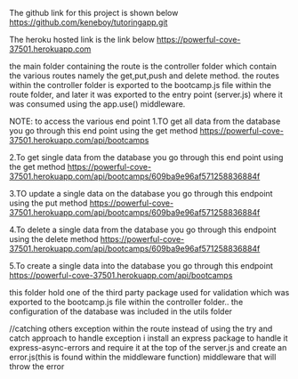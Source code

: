 The github link for this project is shown below
https://github.com/keneboy/tutoringapp.git

The heroku hosted link is the link below
https://powerful-cove-37501.herokuapp.com

 <!-- 
 The Heroku link will be provided  -->

 <!-- THE ROUTES DOCUMENTATION -->

the main folder containing the route is the controller folder
which contain the various routes namely the get,put,push and delete method.
the routes within the controller folder is exported to the bootcamp.js file within the route folder,
and later it was exported to the entry point (server.js) where it was consumed using the app.use() middleware.

NOTE:
to access the various end point
1.TO get all data from the database you go through this end point using the get method
https://powerful-cove-37501.herokuapp.com/api/bootcamps

2.To get single data from the database you go through this end point using the get method
https://powerful-cove-37501.herokuapp.com/api/bootcamps/609ba9e96af571258836884f

3.TO update a single data on the database you go through this endpoint using the put method
https://powerful-cove-37501.herokuapp.com/api/bootcamps/609ba9e96af571258836884f

4.To delete a single data from the database you go through this endpoint using the delete method
https://powerful-cove-37501.herokuapp.com/api/bootcamps/609ba9e96af571258836884f

5.To create a single data into the database you go through this endpoint
https://powerful-cove-37501.herokuapp.com/api/bootcamps

<!-- THE UTILS FOLDER -->

this folder hold one of the third party package used for validation which was exported to the bootcamp.js file within the controller folder..
the configuration of the database was included in the utils folder

//catching others exception within the route
instead of using the try and catch approach to handle exception i install an express package
to handle it express-async-errors and require it at the top of the server.js
and create an error.js(this is found within the middleware function) middleware that will throw the error
